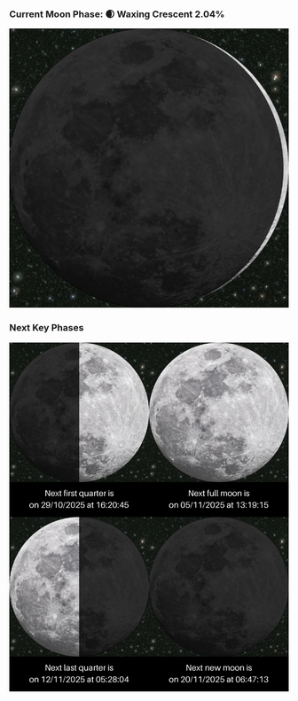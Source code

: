 ### Current Moon Phase: 🌒 Waxing Crescent 2.04%
![Moon Phase](moonphase.png)
### Next Key Phases
![Gallery](gallery.png)